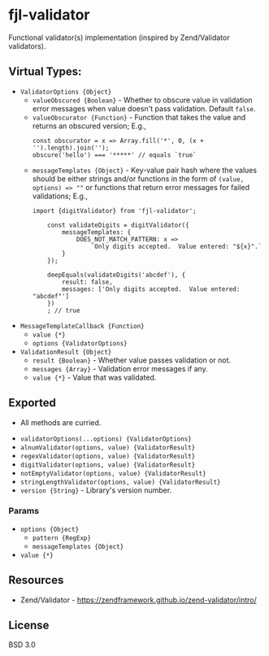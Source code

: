 # fjl-validator
Functional validator(s) implementation (inspired by Zend/Validator validators).


## Virtual Types:
- `ValidatorOptions {Object}`
  - `valueObscured {Boolean}` - Whether to obscure value in validation error messages
    when value doesn't pass validation.  Default `false`.
  - `valueObscurator {Function}` - Function that takes the value
    and returns an obscured version;  E.g., 
    ```
    const obscurator = x => Array.fill('*', 0, (x + '').length).join('');
    obscure('hello') === '*****' // equals `true` 
    ```
  - `messageTemplates {Object}` - Key-value pair hash where
    the values should be either strings and/or functions in the form of `(value, options) => ""` 
    or functions that return error messages for failed validations;  E.g.,
    ```
    import {digitValidator} from 'fjl-validator';
    
        const validateDigits = digitValidator({
            messageTemplates: {
                DOES_NOT_MATCH_PATTERN: x =>
                    `Only digits accepted.  Value entered: "${x}".`
            }
        });
    
        deepEquals(validateDigits('abcdef'), {
            result: false,
            messages: ['Only digits accepted.  Value entered: "abcdef"']
        })
        ; // true
    ```
- `MessageTemplateCallback {Function}`
  - `value {*}`
  - `options {ValidatorOptions}`
- `ValidationResult {Object}`
  - `result {Boolean}` - Whether value passes validation or not.
  - `messages {Array}` - Validation error messages if any.
  - `value {*}` - Value that was validated.
  
## Exported
* All methods are curried.
- `validatorOptions(...options) {ValidatorOptions}`
- `alnumValidator(options, value) {ValidatorResult}`
- `regexValidator(options, value) {ValidatorResult}`
- `digitValidator(options, value) {ValidatorResult}`
- `notEmptyValidator(options, value) {ValidatorResult}`
- `stringLengthValidator(options, value) {ValidatorResult}`
- `version {String}` - Library's version number.

### Params
- `options {Object}`
  - `pattern {RegExp}`
  - `messageTemplates {Object}`
- `value {*}`

## Resources
- Zend/Validator - https://zendframework.github.io/zend-validator/intro/

## License
BSD 3.0
